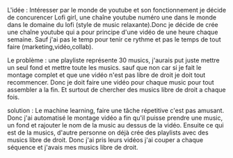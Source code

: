 L'idée :  Intéresser par le monde de youtube et son fonctionnement je décide de concurencer Lofi girl, une chaîne youtube numéro une dans le monde dans le domaine du lofi (style de music relaxante).Donc je décide de crée une chaîne youtube qui a pour principe d'une vidéo de une heure chaque semaine. Sauf j'ai pas le temp pour tenir ce rythme et pas le temps de tout faire (marketing,vidéo,collab).

Le problème : une playliste représente 30 musics, j'aurais put juste mettre un seul fond et mettre toute les musics. sauf que non car si je fait le montage complet et que une vidéo n'est pas libre de droit je doit tout recommencer. Donc je doit faire une vidéo pour chaque music pour tout assembler a la fin. Et surtout de chercher des musics libre de droit a chaque fois.

solution : Le machine learning, faire une tâche répetitive c'est pas amusant. Donc j'ai automatisé le montage vidéo a fin qu'il puisse prendre une music, un fond et rajouter le nom de la music au dessus de la vidéo. Ensuite ce qui est de la musics, d'autre personne on déjà crée des playlists avec des musics libre de droit. Donc j'ai pris leurs vidéos j'ai couper a chaque séquence et j'avais mes musics libre de droit.
